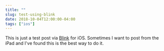 ```yaml
---
title: ""
slug: test-using-blink
date: 2018-10-04T12:00:00-04:00
tags: ["ios"]
---
```


This is just a test post via [Blink](https://blink.sh) for iOS. Sometimes I want to post from the iPad and I've found this is the best way to do it.

